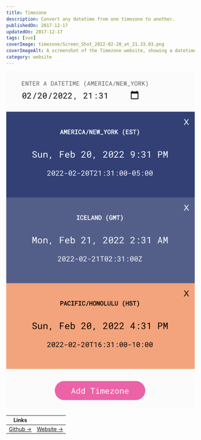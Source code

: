 ```yaml
---
title: Timezone
description: Convert any datetime from one timezone to another.
publishedOn: 2017-12-17
updatedOn: 2017-12-17
tags: [vue]
coverImage: timezone/Screen_Shot_2022-02-20_at_21.33.03.png
coverImageAlt: A screenshot of the Timezone website, showing a datetime conversion interface.
category: website
---
```


![Screen Shot 2022-02-20 at 21.33.03.png](timezone/Screen_Shot_2022-02-20_at_21.33.03.png)

| Links | |
| ------ | ------- |
| [Github →](https://github.com/thalida/Timezone) | [Website →](https://thalida.github.io/Timezone/) |
